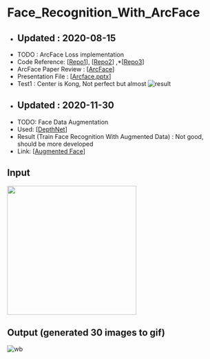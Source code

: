 # Face_Recognition_With_ArcFace
- ## Updated : 2020-08-15 
- TODO : ArcFace Loss implementation
- Code Reference: [[Repo1](https://github.com/TreB1eN/InsightFace_Pytorch)], [[Repo2](https://github.com/ronghuaiyang/arcface-pytorch)] ,*[[Repo3](https://github.com/wujiyang/Face_Pytorch)]
- ArcFace Paper Review : [[ArcFace](https://github.com/kdh4672/DH_Lab/blob/master/Paper_Review/Arcface.pdf)]
- Presentation File : [[Arcface.pptx](https://github.com/kdh4672/dlstudy/files/5078083/Arcface.pptx)]
- Test1 : Center is Kong,  Not perfect but almost
![result](https://user-images.githubusercontent.com/54311546/90228642-89923880-de51-11ea-9c1c-af1dea9c4466.gif)
<!-- 


- ## Updated : 2020-08-22
- TODO : Upgrade Face recognition performance
- What's New : Extract Featrues'degree Compared to Center, and the second nearest degree, Apply Thresh Hold at degree 30
- Model is Trained with Three class people
- Kong Result: 

![Kong_Output](https://user-images.githubusercontent.com/54311546/90952351-e61ed480-e49d-11ea-8619-442ba044466b.gif)
- June Result:

![June_Output](https://user-images.githubusercontent.com/54311546/90952358-f6cf4a80-e49d-11ea-8ec7-8deacfdae78a.gif)
- Sim Result:

![output_sim](https://user-images.githubusercontent.com/54311546/92383637-aa486800-f149-11ea-9c24-0bb817e408c4.gif)


- Three People:

![output](https://user-images.githubusercontent.com/54311546/92383726-d19f3500-f149-11ea-886c-e5c305c9fad6.gif)


- ## Updated : 2020-09-09
- TODO: Test Open-Set Recognition
- If angle between Centre and Feature of Input image is larger than 40, Output is 'Unknown'

- Kim is not enrolled in gallery (403 IDs are enrolled in gallery), that means Kim is New ID who was not trained.

![HS_Output](https://user-images.githubusercontent.com/54311546/92565133-2ca16b00-f2b5-11ea-898f-0276e3d6d1f9.gif) -->

- ## Updated : 2020-11-30
- TODO: Face Data Augmentation
- Used: [[DepthNet](https://github.com/kdh4672/DepthNets)]
- Result (Train Face Recognition With Augmented Data) : Not good, should be more developed
- Link: [[Augmented Face](https://github.com/kdh4672/face_augment)]
## Input

<img src="https://user-images.githubusercontent.com/54311546/102696484-0dca5180-4272-11eb-9f2d-f711c6b28386.jpg" width="300" height="300">

## Output (generated 30 images to gif)
![wb](https://user-images.githubusercontent.com/54311546/102696447-b4622280-4271-11eb-9472-1e13eee22b20.gif)
